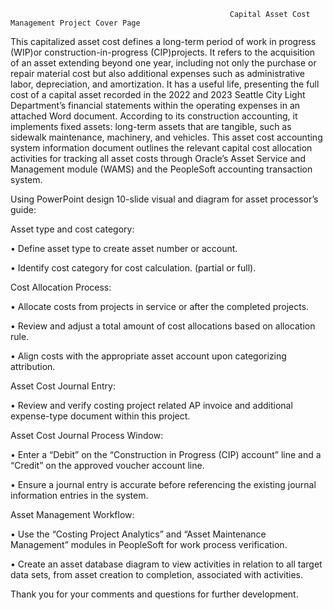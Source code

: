                                                      Capital Asset Cost Management Project Cover Page
                                                     
This capitalized asset cost defines a long-term period of work in progress (WIP)or construction-in-progress (CIP)projects. It refers to the acquisition of an asset extending beyond one year, including not only the purchase or repair material cost but also additional expenses such as administrative labor, depreciation, and amortization. It has a useful life, presenting the full cost of a capital asset recorded in the 2022 and 2023 Seattle City Light Department’s financial statements within the operating expenses in an attached Word document. According to its construction accounting, it implements fixed assets: long-term assets that are tangible, such as sidewalk maintenance, machinery, and vehicles.
This asset cost accounting system information document outlines the relevant capital cost allocation activities for tracking all asset costs through Oracle’s Asset Service and Management module (WAMS) and the PeopleSoft accounting transaction system.

Using PowerPoint design 10-slide visual and diagram for asset processor’s guide:

Asset type and cost category:

• Define asset type to create asset number or account.

• Identify cost category for cost calculation. (partial or full).

Cost Allocation Process:

• Allocate costs from projects in service or after the completed projects.

• Review and adjust a total amount of cost allocations based on allocation rule.

• Align costs with the appropriate asset account upon categorizing attribution.

Asset Cost Journal Entry:

• Review and verify costing project related AP invoice and additional expense-type document within this project.

Asset Cost Journal Process Window:

• Enter a “Debit” on the “Construction in Progress (CIP) account” line and a “Credit” on the approved voucher account line.

• Ensure a journal entry is accurate before referencing the existing journal information entries in the system.

Asset Management Workflow:

• Use the “Costing Project Analytics” and “Asset Maintenance Management” modules in PeopleSoft for work process verification.

• Create an asset database diagram to view activities in relation to all target data sets, from asset creation to completion, associated with activities.

Thank you for your comments and questions for further development.
